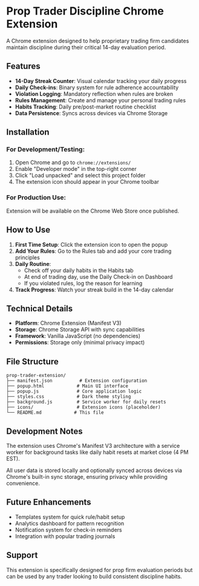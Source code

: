 # Prop Trader Discipline Chrome Extension

A Chrome extension designed to help proprietary trading firm candidates maintain discipline during their critical 14-day evaluation period.

## Features

- **14-Day Streak Counter**: Visual calendar tracking your daily progress
- **Daily Check-ins**: Binary system for rule adherence accountability  
- **Violation Logging**: Mandatory reflection when rules are broken
- **Rules Management**: Create and manage your personal trading rules
- **Habits Tracking**: Daily pre/post-market routine checklist
- **Data Persistence**: Syncs across devices via Chrome Storage

## Installation

### For Development/Testing:

1. Open Chrome and go to `chrome://extensions/`
2. Enable "Developer mode" in the top-right corner
3. Click "Load unpacked" and select this project folder
4. The extension icon should appear in your Chrome toolbar

### For Production Use:

Extension will be available on the Chrome Web Store once published.

## How to Use

1. **First Time Setup**: Click the extension icon to open the popup
2. **Add Your Rules**: Go to the Rules tab and add your core trading principles
3. **Daily Routine**: 
   - Check off your daily habits in the Habits tab
   - At end of trading day, use the Daily Check-in on Dashboard
   - If you violated rules, log the reason for learning
4. **Track Progress**: Watch your streak build in the 14-day calendar

## Technical Details

- **Platform**: Chrome Extension (Manifest V3)
- **Storage**: Chrome Storage API with sync capabilities
- **Framework**: Vanilla JavaScript (no dependencies)
- **Permissions**: Storage only (minimal privacy impact)

## File Structure

```
prop-trader-extension/
├── manifest.json          # Extension configuration
├── popup.html            # Main UI interface
├── popup.js              # Core application logic
├── styles.css            # Dark theme styling
├── background.js         # Service worker for daily resets
├── icons/                # Extension icons (placeholder)
└── README.md            # This file
```

## Development Notes

The extension uses Chrome's Manifest V3 architecture with a service worker for background tasks like daily habit resets at market close (4 PM EST).

All user data is stored locally and optionally synced across devices via Chrome's built-in sync storage, ensuring privacy while providing convenience.

## Future Enhancements

- Templates system for quick rule/habit setup
- Analytics dashboard for pattern recognition
- Notification system for check-in reminders
- Integration with popular trading journals

## Support

This extension is specifically designed for prop firm evaluation periods but can be used by any trader looking to build consistent discipline habits.